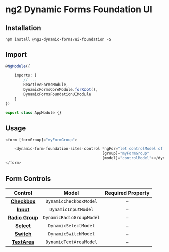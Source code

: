# ng2 Dynamic Forms Foundation UI

## Installation
```
npm install @ng2-dynamic-forms/ui-foundation -S
```

## Import
```ts
@NgModule({

    imports: [
        // ...
        ReactiveFormsModule,
        DynamicFormsCoreModule.forRoot(),
        DynamicFormsFoundationUIModule
    ]
})

export class AppModule {}
```

## Usage
```ts
<form [formGroup]="myFormGroup">

    <dynamic-form-foundation-sites-control *ngFor="let controlModel of myFormModel"
                                           [group]="myFormGroup"
                                           [model]="controlModel"></dynamic-form-foundation-sites-control>
</form>
```

## Form Controls

|                                              Control                                             	|           Model          	| Required Property 	|
|:------------------------------------------------------------------------------------------------:	|:------------------------:	|:-----------------:	|
|   **[Checkbox](http://foundation.zurb.com/sites/docs/forms.html#checkboxes-and-radio-buttons)**  	| `DynamicCheckboxModel`   	|         –         	|
|             **[Input](http://foundation.zurb.com/sites/docs/forms.html#text-inputs)**            	| `DynamicInputModel`      	|         –         	|
| **[Radio Group](http://foundation.zurb.com/sites/docs/forms.html#checkboxes-and-radio-buttons)** 	| `DynamicRadioGroupModel` 	|         –         	|
|            **[Select](http://foundation.zurb.com/sites/docs/forms.html#select-menus)**           	| `DynamicSelectModel`     	|         –         	|
|                  **[Switch](http://foundation.zurb.com/sites/docs/switch.html)**                 	| `DynamicSwitchModel`     	|         –         	|
|            **[TextArea](http://foundation.zurb.com/sites/docs/forms.html#text-areas)**           	| `DynamicTextAreaModel`   	|         –         	|